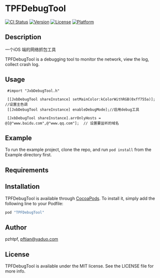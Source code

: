 # TPFDebugTool

[![CI Status](http://img.shields.io/travis/pzhtpf/TPFDebugTool.svg?style=flat)](https://travis-ci.org/pzhtpf/TPFDebugTool)
[![Version](https://img.shields.io/cocoapods/v/TPFDebugTool.svg?style=flat)](http://cocoapods.org/pods/TPFDebugTool)
[![License](https://img.shields.io/cocoapods/l/TPFDebugTool.svg?style=flat)](http://cocoapods.org/pods/TPFDebugTool)
[![Platform](https://img.shields.io/cocoapods/p/TPFDebugTool.svg?style=flat)](http://cocoapods.org/pods/TPFDebugTool)

## Description

一个iOS 端的网络抓包工具

TPFDebugTool is a debugging tool to monitor the network, view the log, collect crash log.

## Usage

```
 #import "JxbDebugTool.h"

 [[JxbDebugTool shareInstance] setMainColor:kColorWithRGB(0xff755a)]; //设置主色调
 [[JxbDebugTool shareInstance] enableDebugMode];//启用debug工具
 
 [JxbDebugTool shareInstance].arrOnlyHosts = @[@"www.baidu.com",@"www.qq.com"];  // 设置要监听的域名

```
## Example

To run the example project, clone the repo, and run `pod install` from the Example directory first.

## Requirements

## Installation

TPFDebugTool is available through [CocoaPods](http://cocoapods.org). To install
it, simply add the following line to your Podfile:

```ruby
pod "TPFDebugTool"
```

## Author

pzhtpf, pftian@yaduo.com

## License

TPFDebugTool is available under the MIT license. See the LICENSE file for more info.
